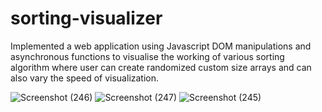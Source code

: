 # sorting-visualizer
Implemented a web application using Javascript DOM manipulations and asynchronous functions to visualise the working of various sorting algorithm where user can create randomized custom size arrays and can also vary the speed of visualization.

![Screenshot (246)](https://user-images.githubusercontent.com/69416574/133265184-7f6c408a-eff5-4e3a-989c-789a66c58150.png)
![Screenshot (247)](https://user-images.githubusercontent.com/69416574/133265187-36694207-4c65-45e3-a777-f5189f8de710.png)
![Screenshot (245)](https://user-images.githubusercontent.com/69416574/133265190-18791e7d-f1a1-46ed-a7f4-29005161d740.png)

